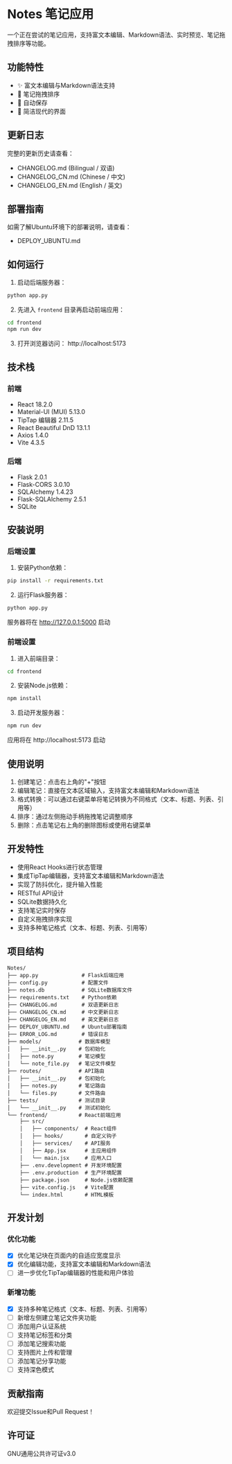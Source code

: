 # Notes 笔记应用

一个正在尝试的笔记应用，支持富文本编辑、Markdown语法、实时预览、笔记拖拽排序等功能。

## 功能特性

- ✨ 富文本编辑与Markdown语法支持
- 🔄 笔记拖拽排序
- 💾 自动保存
- 🎨 简洁现代的界面

## 更新日志

完整的更新历史请查看：

- CHANGELOG.md (Bilingual / 双语)
- CHANGELOG_CN.md (Chinese / 中文)
- CHANGELOG_EN.md (English / 英文)

## 部署指南

如需了解Ubuntu环境下的部署说明，请查看：

- DEPLOY_UBUNTU.md

## 如何运行

1. 启动后端服务器：
```bash
python app.py
```

2. 先进入 `frontend` 目录再启动前端应用：
```bash
cd frontend
npm run dev
```

3. 打开浏览器访问：
http://localhost:5173

## 技术栈

### 前端

- React 18.2.0
- Material-UI (MUI) 5.13.0
- TipTap 编辑器 2.11.5
- React Beautiful DnD 13.1.1
- Axios 1.4.0
- Vite 4.3.5

### 后端

- Flask 2.0.1
- Flask-CORS 3.0.10
- SQLAlchemy 1.4.23
- Flask-SQLAlchemy 2.5.1
- SQLite

## 安装说明

### 后端设置

1. 安装Python依赖：
```bash
pip install -r requirements.txt
```

2. 运行Flask服务器：
```bash
python app.py
```
服务器将在 http://127.0.0.1:5000 启动

### 前端设置

1. 进入前端目录：
```bash
cd frontend
```

2. 安装Node.js依赖：
```bash
npm install
```

3. 启动开发服务器：
```bash
npm run dev
```
应用将在 http://localhost:5173 启动

## 使用说明

1. 创建笔记：点击右上角的"+"按钮
2. 编辑笔记：直接在文本区域输入，支持富文本编辑和Markdown语法
3. 格式转换：可以通过右键菜单将笔记转换为不同格式（文本、标题、列表、引用等）
4. 排序：通过左侧拖动手柄拖拽笔记调整顺序
5. 删除：点击笔记右上角的删除图标或使用右键菜单

## 开发特性

- 使用React Hooks进行状态管理
- 集成TipTap编辑器，支持富文本编辑和Markdown语法
- 实现了防抖优化，提升输入性能
- RESTful API设计
- SQLite数据持久化
- 支持笔记实时保存
- 自定义拖拽排序实现
- 支持多种笔记格式（文本、标题、列表、引用等）

## 项目结构

```
Notes/
├── app.py              # Flask后端应用
├── config.py           # 配置文件
├── notes.db            # SQLite数据库文件
├── requirements.txt    # Python依赖
├── CHANGELOG.md        # 双语更新日志
├── CHANGELOG_CN.md     # 中文更新日志
├── CHANGELOG_EN.md     # 英文更新日志
├── DEPLOY_UBUNTU.md    # Ubuntu部署指南
├── ERROR_LOG.md        # 错误日志
├── models/            # 数据库模型
│   ├── __init__.py    # 包初始化
│   ├── note.py        # 笔记模型
│   └── note_file.py   # 笔记文件模型
├── routes/            # API路由
│   ├── __init__.py    # 包初始化
│   ├── notes.py       # 笔记路由
│   └── files.py       # 文件路由
├── tests/             # 测试目录
│   └── __init__.py    # 测试初始化
└── frontend/          # React前端应用
    ├── src/
    │   ├── components/  # React组件
    │   ├── hooks/       # 自定义钩子
    │   ├── services/    # API服务
    │   ├── App.jsx      # 主应用组件
    │   └── main.jsx     # 应用入口
    ├── .env.development # 开发环境配置
    ├── .env.production  # 生产环境配置
    ├── package.json     # Node.js依赖配置
    ├── vite.config.js   # Vite配置
    └── index.html       # HTML模板
```

## 开发计划

### 优化功能

- [x] 优化笔记块在页面内的自适应宽度显示
- [x] 优化编辑功能，支持富文本编辑和Markdown语法
- [ ] 进一步优化TipTap编辑器的性能和用户体验

### 新增功能

- [x] 支持多种笔记格式（文本、标题、列表、引用等）
- [ ] 新增左侧建立笔记文件夹功能
- [ ] 添加用户认证系统
- [ ] 支持笔记标签和分类
- [ ] 添加笔记搜索功能
- [ ] 支持图片上传和管理
- [ ] 添加笔记分享功能
- [ ] 支持深色模式

## 贡献指南

欢迎提交Issue和Pull Request！

## 许可证

GNU通用公共许可证v3.0
